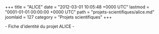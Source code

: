 +++
title = "ALICE"
date = "2012-03-01 10:05:48 +0000 UTC"
lastmod = "0001-01-01 00:00:00 +0000 UTC"
path = "projets-scientifiques/alice.md"
joomlaid = 127
category = "Projets scientifiques"
+++
<p>- Fiche d'identité du projet ALICE -</p>
